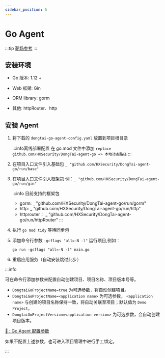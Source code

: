 ```yaml
---
sidebar_position: 5
---
```


# Go Agent

:::tip
[靶场参考](../../introduction/detection#测试靶场)
:::

## 安装环境

* Go 版本: 1.12 +

* Web 框架: Gin

* ORM library: gorm

* 其他: httpRouter、http


## 安装 Agent

1. 将下载的 `dongtai-go-agent-config.yaml` 放置到项目根目录

	:::info离线部署配置
	在 go.mod 文件中添加 `replace github.com/HXSecurity/DongTai-agent-go => 本地动态路径` 
	:::

2. 在项目入口文件引入基础包 `_ "github.com/HXSecurity/DongTai-agent-go/run/base"`

3. 在项目入口文件引入框架包 例：`_ "github.com/HXSecurity/DongTai-agent-go/run/gin"`
	
	:::info 目前支持的框架包
	* gorm: _ "github.com/HXSecurity/DongTai-agent-go/run/gorm"
	* http: _ "github.com/HXSecurity/DongTai-agent-go/run/http"
	* httprouter： _ "github.com/HXSecurity/DongTai-agent-go/run/httpRouter"
	:::

4. 执行 `go mod tidy` 等待同步包

5. 添加命令行参数 `-gcflags "all=-N -l"` 运行项目,例如：

	```
	go run -gcflags "all=-N -l" main.go
	```

6. 重启应用服务（自动安装跳过此步）


:::info

可在命令行添加参数来配置自动创建项目、项目名称、项目版本号等。

* `DongtaiGoProjectName=true` 为可选参数，将自动创建项目。 
* `DongtaiGoProjectName=<application name>` 为可选参数， `<application name>` 与创建的项目名称保持一致，将自动关联至项目；默认值为 `Demo Project`。
* `DongtaiGoProjectVersion=<application version>` 为可选参数，会自动创建项目版本。

[🔗 : Go Agent 配置参数](./parameter/config-go-agent)

如果不配置上述参数，也可进入项目管理中进行手工绑定。

:::
